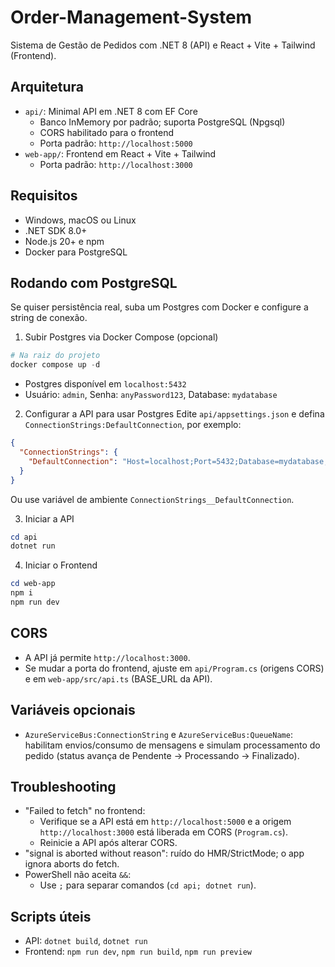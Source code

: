 # Order-Management-System

Sistema de Gestão de Pedidos com .NET 8 (API) e React + Vite + Tailwind (Frontend).

## Arquitetura
- `api/`: Minimal API em .NET 8 com EF Core
  - Banco InMemory por padrão; suporta PostgreSQL (Npgsql)
  - CORS habilitado para o frontend
  - Porta padrão: `http://localhost:5000`
- `web-app/`: Frontend em React + Vite + Tailwind
  - Porta padrão: `http://localhost:3000`

## Requisitos
- Windows, macOS ou Linux
- .NET SDK 8.0+
- Node.js 20+ e npm
- Docker para PostgreSQL

## Rodando com PostgreSQL
Se quiser persistência real, suba um Postgres com Docker e configure a string de conexão.

1) Subir Postgres via Docker Compose (opcional)
```powershell
# Na raiz do projeto
docker compose up -d
```
- Postgres disponível em `localhost:5432`
- Usuário: `admin`, Senha: `anyPassword123`, Database: `mydatabase`

2) Configurar a API para usar Postgres
Edite `api/appsettings.json` e defina `ConnectionStrings:DefaultConnection`, por exemplo:
```json
{
  "ConnectionStrings": {
    "DefaultConnection": "Host=localhost;Port=5432;Database=mydatabase;Username=admin;Password=anyPassword123"
  }
}
```
Ou use variável de ambiente `ConnectionStrings__DefaultConnection`.

3) Iniciar a API
```powershell
cd api
dotnet run
```

4) Iniciar o Frontend
```powershell
cd web-app
npm i
npm run dev
```

## CORS
- A API já permite `http://localhost:3000`.
- Se mudar a porta do frontend, ajuste em `api/Program.cs` (origens CORS) e em `web-app/src/api.ts` (BASE_URL da API).

## Variáveis opcionais
- `AzureServiceBus:ConnectionString` e `AzureServiceBus:QueueName`: habilitam envios/consumo de mensagens e simulam processamento do pedido (status avança de Pendente → Processando → Finalizado).

## Troubleshooting
- "Failed to fetch" no frontend:
  - Verifique se a API está em `http://localhost:5000` e a origem `http://localhost:3000` está liberada em CORS (`Program.cs`).
  - Reinicie a API após alterar CORS.
- "signal is aborted without reason": ruído do HMR/StrictMode; o app ignora aborts do fetch.
- PowerShell não aceita `&&`:
  - Use `;` para separar comandos (`cd api; dotnet run`).

## Scripts úteis
- API: `dotnet build`, `dotnet run`
- Frontend: `npm run dev`, `npm run build`, `npm run preview`
